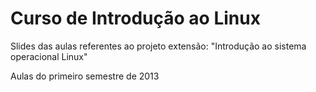 Curso de Introdução ao Linux
============================

Slides das aulas referentes ao projeto extensão: "Introdução ao sistema operacional Linux"

Aulas do primeiro semestre de 2013
